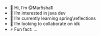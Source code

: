 - 👋 Hi, I’m @Mar5sha1l
- 👀 I’m interested in java dev
- 🌱 I’m currently learning spring\reflections
- 💞️ I’m looking to collaborate on idk
- ⚡ Fun fact: ...
<!---
Mar5sha1l/Mar5sha1l is a ✨ special ✨ repository because its `README.md` (this file) appears on your GitHub profile.
You can click the Preview link to take a look at your changes.
--->
